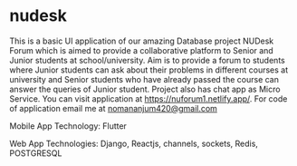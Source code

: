 # nudesk
This is a basic UI application of our amazing Database project NUDesk Forum which is aimed to provide a collaborative platform to Senior and Junior students at school/university. Aim is to provide a forum to students where Junior students can ask about their problems in different courses at university and Senior students who have already passed the course can answer the queries of Junior student. Project also has chat app as Micro Service. You can visit application at https://nuforum1.netlify.app/. For code of application email me at nomananjum420@gmail.com


Mobile App Technology: Flutter

Web App Technologies: Django, Reactjs, channels, sockets, Redis, POSTGRESQL

